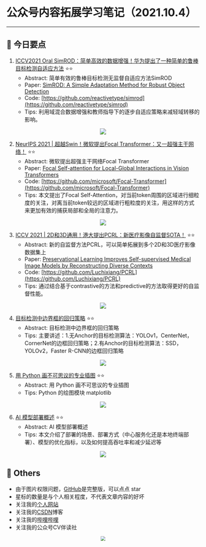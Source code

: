 # 公众号内容拓展学习笔记（2021.10.4）

------



## :paperclip:  今日要点

1. [ICCV2021 Oral SimROD：简单高效的数据增强！华为提出了一种简单的鲁棒目标检测自适应方法](https://mp.weixin.qq.com/s/ioX3DVMUpuKsKt6eyFTwEg)         :star::star:
   - Abstract: 简单有效的鲁棒目标检测无监督自适应方法SimROD
   - Paper: [SimROD: A Simple Adaptation Method for Robust Object Detection](https://arxiv.org/abs/2107.13389)
   - Code: [https://github.com/reactivetype/simrod](https://github.com/reactivetype/simrod)
   - Tips:  利用域混合数据增强和教师指导下的逐步自适应策略来减轻域转移的影响。

<div align=center><img src="https://mmbiz.qpic.cn/mmbiz_png/BJbRvwibeSTvzEhsggGrJNm6s2uhPicOIiaUDkXnBmUwtfRib3rhAO1aRe1ZpibMxJ8dVPvsqgQC8zatJjc35H81VXA/640?wx_fmt=png&tp=webp&wxfrom=5&wx_lazy=1&wx_co=1" style='zoom:100%'>
</div>

2. [NeurIPS 2021 | 超越Swin！微软提出Focal Transformer：又一超强主干网络！](https://mp.weixin.qq.com/s/NOKMUS6JJOkJTb2SwTSA0w)       :star::star:
   - Abstract: 微软提出超强主干网络Focal Transformer
   - Paper: [Focal Self-attention for Local-Global Interactions in Vision Transformers](https://arxiv.org/abs/2107.00641)
   - Code: [https://github.com/microsoft/Focal-Transformer](https://github.com/microsoft/Focal-Transformer)
   - Tips: 本文提出了Focal Self-Attention，对当前token周围的区域进行细粒度的关注，对离当前token较远的区域进行粗粒度的关注，用这样的方式来更加有效的捕获局部和全局的注意力。

<div align=center><img src="https://mmbiz.qpic.cn/sz_mmbiz_jpg/gYUsOT36vfoVQDtNKjHffB2f00poQEHn1rg8OGxFXEKckZJib0WE0k8mzRggVFWy4wu4cH5fl78cIhgn9qYia2mw/640?wx_fmt=jpeg&tp=webp&wxfrom=5&wx_lazy=1&wx_co=1" style='zoom:100%'>
</div>




3. [ICCV 2021 | 2D和3D通用！港大提出PCRL：新医疗影像自监督SOTA！](https://mp.weixin.qq.com/s/7CwY_ngBvez2kAmW621rkw)       :star::star:
   - Abstract: 新的自监督方法PCRL，可以简单拓展到多个2D和3D医疗影像数据集上
   - Paper: [Preservational Learning Improves Self-supervised Medical Image Models by Reconstructing Diverse Contexts](https://arxiv.org/abs/2109.04379)
   - Code: [https://github.com/Luchixiang/PCRL](https://github.com/Luchixiang/PCRL)
   - Tips: 通过结合基于contrastive的方法和predictive的方法取得更好的自监督性能。
<div align=center><img src="https://mmbiz.qpic.cn/mmbiz_png/yNnalkXE7oWXs0TDrwSSlFHLd1cXdiaX3BtqsbnHxkpmeJQwBQqJQichP0R6LiarOxjKFA2lfHGurrclNlib6YP3Tg/640?wx_fmt=png&tp=webp&wxfrom=5&wx_lazy=1&wx_co=1" style='zoom:100%'>
</div>



4. [目标检测中边界框的回归策略](https://mp.weixin.qq.com/s/lC5iRYgOrmExaCoAAFvx7A)       :star::star:
   - Abstract:  目标检测中边界框的回归策略
   - Tips: 主要讲述：1.无Anchor的目标检测算法：YOLOv1，CenterNet，CornerNet的边框回归策略；2.有Anchor的目标检测算法：SSD，YOLOv2，Faster R-CNN的边框回归策略

<div align=center><img src="https://mmbiz.qpic.cn/mmbiz_jpg/gYUsOT36vfqkEd3rlEKAXRfVTLic5FBibIzrhsXXByxtER4ctLfjmxl4oO6k2PV9d3cjMyHR0SibNcZIe0xTuyQBA/640?wx_fmt=jpeg&tp=webp&wxfrom=5&wx_lazy=1&wx_co=1" style='zoom:100%'>
</div>



5. [用 Python 画不可思议的专业插图](https://mp.weixin.qq.com/s/KLOUvOneQdpCQT25tD89Eg)       :star::star:
   - Abstract: 用 Python 画不可思议的专业插图
   - Tips:  Python 的绘图模块 matplotlib

<div align=center><img src="https://mmbiz.qpic.cn/sz_mmbiz_jpg/gYUsOT36vfqX4zPvOw25FCYQa4xKRztWIaObucA0zheJ3njzxwsiaQ6STP0L8g4UK7fZwWOEQA69Tm9PJc1voRw/640?wx_fmt=jpeg&tp=webp&wxfrom=5&wx_lazy=1&wx_co=1" style='zoom:100%'>
</div>



6. [AI 模型部署概述](https://mp.weixin.qq.com/s/OIb5j3OHcgQKYB1l5qVGug)       :star::star:
   - Abstract: AI 模型部署概述
   - Tips: 本文介绍了部署的场景、部署方式（中心服务化还是本地终端部署）、模型的优化指标，以及如何提高吞吐率和减少延迟等

<div align=center><img src="https://mmbiz.qpic.cn/mmbiz_jpg/V2E1ll6kaTXbmJqRrnTwJaxZnhnY1zVODfvicm46WRvd7lB8KWtAaQV2H46pICw1NMjE4eGSh0c3kmibPEpCdBOA/640?wx_fmt=jpeg&tp=webp&wxfrom=5&wx_lazy=1&wx_co=1" style='zoom:100%'>
</div>






## :paperclip:  Others

- 由于图片权限问题，[GitHub](https://github.com/xiaoxuebajie/dairly_learning)是完整版，可以点点 star
- 星标的数量是与个人相关程度，不代表文章内容的好坏
- 关注我的[个人网站](http://www.cvbds.cn/)
- 关注我的[CSDN](https://blog.csdn.net/xiaoxuebajie)博客
- 关注我的[哔哩哔哩](https://space.bilibili.com/424394389)
- 关注我的公众号CV伴读社

<div align=center><img src="https://img-blog.csdnimg.cn/202005031406335.jpg" style='zoom:80%'>
</div>